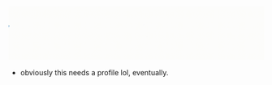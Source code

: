 ![OPEN SOURCE OR ELSE](https://raw.githubusercontent.com/stemount/stemount/master/opensource-animation.gif)

* obviously this needs a profile lol, eventually.